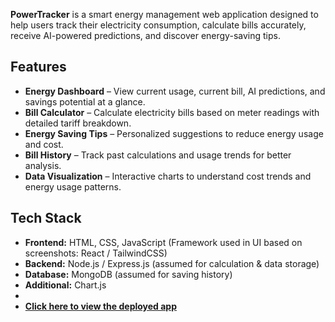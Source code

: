 **PowerTracker** is a smart energy management web application designed to help users track their electricity consumption, calculate bills accurately, receive AI-powered predictions, and discover energy-saving tips.  



## Features

- **Energy Dashboard** – View current usage, current bill, AI predictions, and savings potential at a glance.  
- **Bill Calculator** – Calculate electricity bills based on meter readings with detailed tariff breakdown.  
- **Energy Saving Tips** – Personalized suggestions to reduce energy usage and cost.  
- **Bill History** – Track past calculations and usage trends for better analysis.  
- **Data Visualization** – Interactive charts to understand cost trends and energy usage patterns.



## Tech Stack

- **Frontend:** HTML, CSS, JavaScript (Framework used in UI based on screenshots: React / TailwindCSS)  
- **Backend:** Node.js / Express.js (assumed for calculation & data storage)  
- **Database:** MongoDB (assumed for saving history)  
- **Additional:** Chart.js
- 
- [**Click here to view the deployed app**](https://v0-power-consumption-dashboard-mu.vercel.app/)
  
